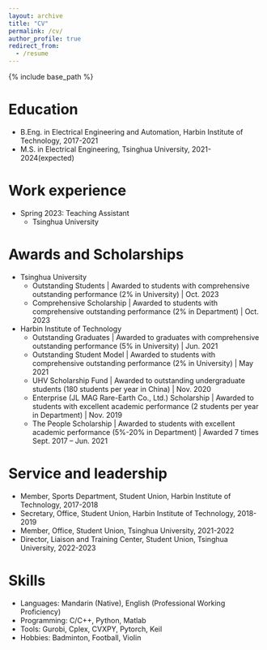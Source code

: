 ```yaml
---
layout: archive
title: "CV"
permalink: /cv/
author_profile: true
redirect_from:
  - /resume
---
```


{% include base_path %}

Education
======
* B.Eng. in Electrical Engineering and Automation, Harbin Institute of Technology, 2017-2021
* M.S. in Electrical Engineering, Tsinghua University, 2021-2024(expected)

Work experience
======
* Spring 2023: Teaching Assistant
  * Tsinghua University

Awards and Scholarships
======
* Tsinghua University
  * Outstanding Students | Awarded to students with comprehensive outstanding performance (2% in University) | Oct. 2023
  * Comprehensive Scholarship | Awarded to students with comprehensive outstanding performance (2% in Department) | Oct. 2023    
* Harbin Institute of Technology
  * Outstanding Graduates | Awarded to graduates with comprehensive outstanding performance (5% in University) | Jun. 2021
  * Outstanding Student Model | Awarded to students with comprehensive outstanding performance (2% in University) | May 2021
  * UHV Scholarship Fund | Awarded to outstanding undergraduate students (180 students per year in China) | Nov. 2020
  * Enterprise (JL MAG Rare-Earth Co., Ltd.) Scholarship | Awarded to students with excellent academic performance (2 students per year in Department) | Nov. 2019
  * The People Scholarship | Awarded to students with excellent academic performance (5%-20% in Department) | Awarded 7 times Sept. 2017 – Jun. 2021
    
Service and leadership
======
* Member, Sports Department, Student Union, Harbin Institute of Technology, 2017-2018
* Secretary, Office, Student Union, Harbin Institute of Technology, 2018-2019
* Member, Office, Student Union, Tsinghua University, 2021-2022
* Director, Liaison and Training Center, Student Union, Tsinghua University, 2022-2023

Skills
======
* Languages: Mandarin (Native), English (Professional Working Proficiency)
* Programming: C/C++, Python, Matlab
* Tools: Gurobi, Cplex, CVXPY, Pytorch, Keil
* Hobbies: Badminton, Football, Violin
